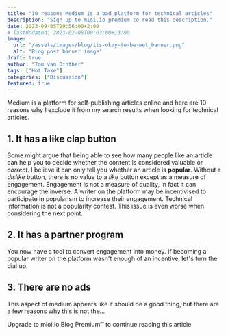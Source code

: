 ```yaml
---
title: "10 reasons Medium is a bad platform for technical articles"
description: "Sign up to mioi.io premium to read this description."
date: 2023-09-05T09:56:00+2:00
# lastUpdated: 2023-02-08T00:03:00+13:00
image:
  url: "/assets/images/blog/its-okay-to-be-wet_banner.png"
  alt: "Blog post banner image"
draft: true
author: "Tom van Dinther"
tags: ["Hot Take"]
categories: ["Discussion"]
featured: true
---
```

Medium is a platform for self-publishing articles online and here are 10 reasons why I exclude it from my search results when looking for technical articles.

## 1. It has a ~~like~~ clap button
Some might argue that being able to see how many people like an article can help you to decide whether the content is considered valuable or *correct*. I believe it can only tell you whether an article is **popular**. Without a *dislike* button, there is no value to a *like* button except as a measure of engagement. Engagement is not a measure of quality, in fact it can encourage the inverse. A writer on the platform may be incentivised to participate in popularism to increase their engagement. Technical information is not a popularity contest. This issue is even worse when considering the next point.

## 2. It has a partner program
You now have a tool to convert engagement into money. If becoming a popular writer on the platform wasn't enough of an incentive, let's turn the dial up.

## 3. There are no ads
This aspect of medium appears like it should be a good thing, but there are a few reasons why this is not the...
<div class="-mt-28 relative z-10">
  <div class="w-full h-[86px] bg-gradient-to-t from-page to-transparent"></div>
  <div class="w-full h-64 bg-page px-12 text-3xl text-center">
    Upgrade to mioi.io Blog Premium™ to continue reading this article
  </div>
</div>

